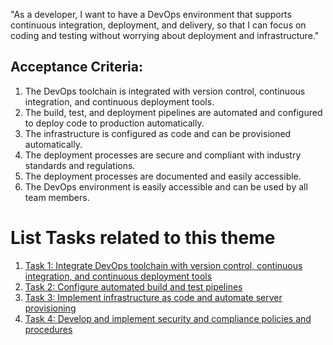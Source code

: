 
"As a developer, I want to have a DevOps environment that supports continuous integration, deployment, and delivery, so that I can focus on coding and testing without worrying about deployment and infrastructure."

## Acceptance Criteria:

1. The DevOps toolchain is integrated with version control, continuous integration, and continuous deployment tools.
2. The build, test, and deployment pipelines are automated and configured to deploy code to production automatically.
3. The infrastructure is configured as code and can be provisioned automatically.
4. The deployment processes are secure and compliant with industry standards and regulations.
5. The deployment processes are documented and easily accessible.
6. The DevOps environment is easily accessible and can be used by all team members.

# List Tasks related to this theme
1. [Task 1: Integrate DevOps toolchain with version control, continuous integration, and continuous deployment tools](/documentation/templates/theme/initiatives/epics/stories/tasks/task_template.md)
2. [Task 2: Configure automated build and test pipelines](/documentation/templates/theme/initiatives/epics/stories/tasks/task_template.md)
3. [Task 3: Implement infrastructure as code and automate server provisioning](/documentation/templates/theme/initiatives/epics/stories/tasks/task_template.md)
4. [Task 4: Develop and implement security and compliance policies and procedures](/documentation/templates/theme/initiatives/epics/stories/tasks/task_template.md)
